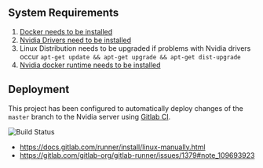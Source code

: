 ## System Requirements
1.  [Docker needs to be installed](https://medium.com/@calypso_bronte/installing-docker-in-kali-linux-2018-1-ef3a8ce3648)
2.  [Nvidia Drivers need to be installed](https://docs.kali.org/general-use/install-nvidia-drivers-on-kali-linux)
3.  Linux Distribution needs to be upgraded if problems with Nvidia drivers occur `apt-get update && apt-get upgrade && apt-get dist-upgrade`
4.  [Nvidia docker runtime needs to be installed](https://github.com/NVIDIA/nvidia-docker)

## Deployment
This project has been configured to automatically deploy changes of the `master` branch to the Nvidia server using [Gitlab CI](https://gitlab.leoregner.eu/leoregner/master-thesis/blob/master/.gitlab-ci.yml).

![Build Status](https://gitlab.leoregner.eu/leoregner/master-thesis/badges/master/build.svg)

-  https://docs.gitlab.com/runner/install/linux-manually.html
-  https://gitlab.com/gitlab-org/gitlab-runner/issues/1379#note_109693923